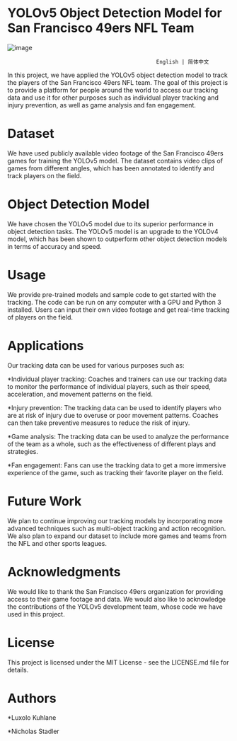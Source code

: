 # YOLOv5 Object Detection Model for San Francisco 49ers NFL Team


![image](https://user-images.githubusercontent.com/105885650/218123827-9b0d06e5-0047-4a55-a625-ac9a496cfc07.png)

                                                   English | 简体中文 
                                                   
In this project, we have applied the YOLOv5 object detection model to track the players of the San Francisco 49ers NFL team. The goal of this project is to provide a platform for people around the world to access our tracking data and use it for other purposes such as individual player tracking and injury prevention, as well as game analysis and fan engagement.

# Dataset
We have used publicly available video footage of the San Francisco 49ers games for training the YOLOv5 model. The dataset contains video clips of games from different angles, which has been annotated to identify and track players on the field.

# Object Detection Model
We have chosen the YOLOv5 model due to its superior performance in object detection tasks. The YOLOv5 model is an upgrade to the YOLOv4 model, which has been shown to outperform other object detection models in terms of accuracy and speed.

# Usage
We provide pre-trained models and sample code to get started with the tracking. The code can be run on any computer with a GPU and Python 3 installed. Users can input their own video footage and get real-time tracking of players on the field.

# Applications
Our tracking data can be used for various purposes such as:

*Individual player tracking: Coaches and trainers can use our tracking data to monitor the performance of individual players, such as their speed, acceleration, and movement patterns on the field.

*Injury prevention: The tracking data can be used to identify players who are at risk of injury due to overuse or poor movement patterns. Coaches can then take preventive measures to reduce the risk of injury.

*Game analysis: The tracking data can be used to analyze the performance of the team as a whole, such as the effectiveness of different plays and strategies.

*Fan engagement: Fans can use the tracking data to get a more immersive experience of the game, such as tracking their favorite player on the field.

# Future Work
We plan to continue improving our tracking models by incorporating more advanced techniques such as multi-object tracking and action recognition. We also plan to expand our dataset to include more games and teams from the NFL and other sports leagues.

# Acknowledgments
We would like to thank the San Francisco 49ers organization for providing access to their game footage and data. We would also like to acknowledge the contributions of the YOLOv5 development team, whose code we have used in this project.

# License
This project is licensed under the MIT License - see the LICENSE.md file for details.

# Authors

*Luxolo Kuhlane

*Nicholas Stadler


